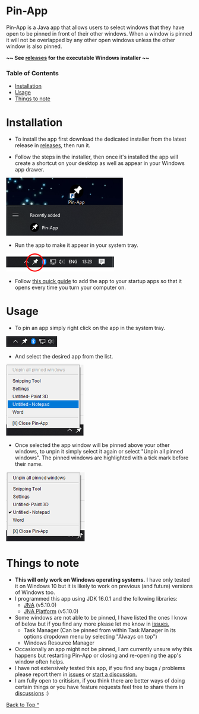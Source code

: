 # Pin-App
Pin-App is a Java app that allows users to select windows that they have open to be pinned in front of their other windows. When a window is pinned it will not be overlapped by any other open windows unless the other window is also pinned.

**\~\~ See [releases](https://github.com/bobcat33/PinApp/releases) for the executable Windows installer \~\~**

### Table of Contents
* [Installation](#install)
* [Usage](#usage)
* [Things to note](#toNote)

<a name="install"></a>
# Installation
* To install the app first download the dedicated installer from the latest release in [releases](https://github.com/bobcat33/PinApp/releases), then run it.

* Follow the steps in the installer, then once it's installed the app will create a shortcut on your desktop as well as appear in your Windows app drawer.

![App shortcuts](images/install1.png)
* Run the app to make it appear in your system tray.

![App in system tray](images/install2.png)
* Follow [this quick guide](https://support.microsoft.com/en-us/windows/add-an-app-to-run-automatically-at-startup-in-windows-10-150da165-dcd9-7230-517b-cf3c295d89dd) to add the app to your startup apps so that it opens every time you turn your computer on.

<a name="usage"></a>
# Usage
* To pin an app simply right click on the app in the system tray.

![App in system tray](images/step1.png)

* And select the desired app from the list.

![select the app](images/step2.png)

* Once selected the app window will be pinned above your other windows, to unpin it simply select it again or select "Unpin all pinned windows". The pinned windows are highlighted with a tick mark before their name.

![unpin the app](images/step3.png)

<a name="toNote"></a>
# Things to note
* **This will only work on Windows operating systems.** I have only tested it on Windows 10 but it is likely to work on previous (and future) versions of Windows too.
* I programmed this app using JDK 16.0.1 and the following libraries:
  - [JNA](https://github.com/java-native-access/jna#jna) (v5.10.0)
  - [JNA Platform](https://github.com/java-native-access/jna#jna-platform) (v5.10.0)
* Some windows are not able to be pinned, I have listed the ones I know of below but if you find any more please let me know in [issues.](https://github.com/bobcat33/PinApp/issues)
  - Task Manager (Can be pinned from within Task Manager in its options dropdown menu by selecting "Always on top")
  - Windows Resource Manager
* Occasionally an app might not be pinned, I am currently unsure why this happens but restarting Pin-App or closing and re-opening the app's window often helps.
* I have not extensively tested this app, if you find any bugs / problems please report them in [issues](https://github.com/bobcat33/PinApp/issues) or [start a discussion.](https://github.com/bobcat33/PinApp/discussions/categories/bugs)
* I am fully open to critisism, if you think there are better ways of doing certain things or you have feature requests feel free to share them in [discussions](https://github.com/bobcat33/PinApp/discussions/categories/ideas) :)

[Back to Top ^](#Pin-App)
